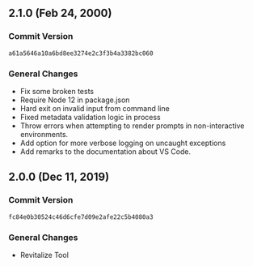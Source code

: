 ## 2.1.0 (Feb 24, 2000)

### Commit Version

`a61a5646a10a6bd8ee3274e2c3f3b4a3382bc060`

### General Changes
* Fix some broken tests
* Require Node 12 in package.json
* Hard exit on invalid input from command line
* Fixed metadata validation logic in process
* Throw errors when attempting to render prompts in non-interactive
  environments.
* Add option for more verbose logging on uncaught exceptions
* Add remarks to the documentation about VS Code.

## 2.0.0 (Dec 11, 2019)

### Commit Version

`fc84e0b30524c46d6cfe7d09e2afe22c5b4080a3`

### General Changes
* Revitalize Tool


